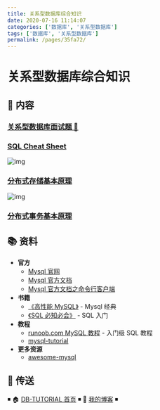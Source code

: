 ```yaml
---
title: 关系型数据库综合知识
date: 2020-07-16 11:14:07
categories: ['数据库', '关系型数据库']
tags: ['数据库', '关系型数据库']
permalink: /pages/35fa72/
---
```


# 关系型数据库综合知识

## 📖 内容

### [关系型数据库面试题 💯](01.关系型数据库面试.md)

### [SQL Cheat Sheet](02.SqlCheatSheet.md)

![img](https://raw.githubusercontent.com/dunwu/images/dev/snap/20200115160512.png)

### [分布式存储基本原理](https://github.com/dunwu/blog/blob/master/source/_posts/theory/distributed-storage.md)

![img](https://raw.githubusercontent.com/dunwu/images/dev/snap/20200716110854.png)

### [分布式事务基本原理](https://github.com/dunwu/blog/blob/master/source/_posts/theory/distributed-transaction.md)

## 📚 资料

- **官方**
  - [Mysql 官网](https://www.mysql.com/)
  - [Mysql 官方文档](https://dev.mysql.com/doc/)
  - [Mysql 官方文档之命令行客户端](https://dev.mysql.com/doc/refman/8.0/en/mysql.html)
- **书籍**
  - [《高性能 MySQL》](https://item.jd.com/11220393.html) - Mysql 经典
  - [《SQL 必知必会》](https://item.jd.com/11232698.html) - SQL 入门
- **教程**
  - [runoob.com MySQL 教程](http://www.runoob.com/mymysql-tutorial.html) - 入门级 SQL 教程
  - [mysql-tutorial](https://github.com/jaywcjlove/mysql-tutorial)
- **更多资源**
  - [awesome-mysql](https://github.com/jobbole/awesome-mysql-cn)

## 🚪 传送

◾ 🏠 [DB-TUTORIAL 首页](https://github.com/dunwu/db-tutorial) ◾ 🎯 [我的博客](https://github.com/dunwu/blog) ◾
